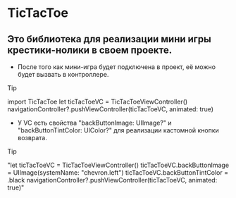 # TicTacToe

## Это библиотека для реализации мини игры крестики-нолики в своем проекте.

* После того как мини-игра будет подключена в проект, её можно будет вызвать в контроллере.

> [!TIP]
>  import TicTacToe
> let ticTacToeVC = TicTacToeViewController()
> navigationController?.pushViewController(ticTacToeVC, animated: true)


* У VC есть свойства "backButtonImage: UIImage?" и "backButtonTintColor: UIColor?" для реализации кастомной кнопки возврата.

> [!TIP]
> "let ticTacToeVC = TicTacToeViewController()
> ticTacToeVC.backButtonImage = UIImage(systemName: "chevron.left")
> ticTacToeVC.backButtonTintColor = .black
> navigationController?.pushViewController(ticTacToeVC, animated: true)"

